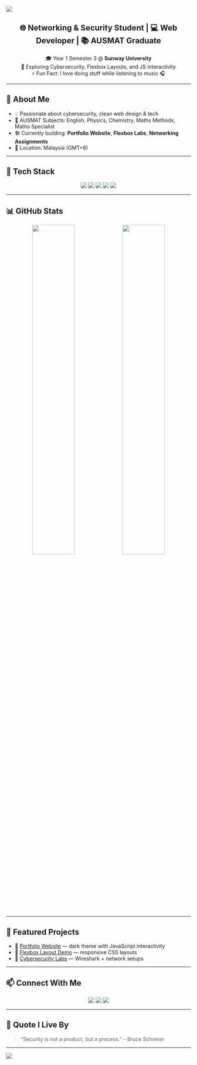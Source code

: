 <!-- Banner -->
<img src="https://capsule-render.vercel.app/api?type=waving&color=gradient&height=200&section=header&text=Hi%20I'm%20Chen%20Zhi%20Yong%20👋&fontSize=40&fontAlign=center&fontColor=ffffff" />

<!-- Intro -->
<h2 align="center">🌐 Networking & Security Student | 💻 Web Developer | 📚 AUSMAT Graduate</h2>

<p align="center">
  🎓 Year 1 Semester 3 @ <strong>Sunway University</strong>  
  <br>🌱 Exploring Cybersecurity, Flexbox Layouts, and JS Interactivity  
  <br>⚡ Fun Fact: I love doing stuff while listening to music 🎧
</p>

---

## 🧠 About Me

- 💡 Passionate about cybersecurity, clean web design & tech
- 🧪 AUSMAT Subjects: English, Physics, Chemistry, Maths Methods, Maths Specialist
- 🛠️ Currently building: **Portfolio Website**, **Flexbox Labs**, **Networking Assignments**
- 📍 Location: Malaysia (GMT+8)

---

## 🔧 Tech Stack

<p align="center">
  <img src="https://img.shields.io/badge/HTML5-e34c26?style=for-the-badge&logo=html5&logoColor=white" />
  <img src="https://img.shields.io/badge/CSS-264de4?style=for-the-badge&logo=css3&logoColor=white" />
  <img src="https://img.shields.io/badge/JavaScript-F7DF1E?style=for-the-badge&logo=javascript&logoColor=black" />
  <img src="https://img.shields.io/badge/Python-3776AB?style=for-the-badge&logo=python&logoColor=white" />
  <img src="https://img.shields.io/badge/VSCode-007ACC?style=for-the-badge&logo=visual-studio-code&logoColor=white" />
</p>

---

## 📊 GitHub Stats

<p align="center">
  <img src="https://github-readme-stats.vercel.app/api?username=123Bababoey&show_icons=true&theme=tokyonight" width="48%" />
  <img src="https://github-readme-stats.vercel.app/api/top-langs/?username=123Bababoey&layout=compact&theme=tokyonight" width="48%" />
</p>

---

## 📁 Featured Projects

- 🎨 [Portfolio Website](https://github.com/YOUR_USERNAME/portfolio-site) — dark theme with JavaScript interactivity  
- 📐 [Flexbox Layout Demo](https://github.com/YOUR_USERNAME/flexbox-lab) — responsive CSS layouts  
- 🔐 [Cybersecurity Labs](https://github.com/YOUR_USERNAME/network-security-labs) — Wireshark + network setups

---

## 📫 Connect With Me

<p align="center">
  <a href="mailto:23041742@imail.sunway.edu.my"><img src="https://img.shields.io/badge/Email-D14836?style=for-the-badge&logo=gmail&logoColor=white" /></a>
  <a href="https://www.linkedin.com/in/zhi-yong-chen-925219314//in/YOUR_LINKEDIN/"><img src="https://img.shields.io/badge/LinkedIn-0077B5?style=for-the-    badge&logo=linkedin&logoColor=white" /></a>
  <a href="https://www.instagram.com/jeremyzhiyong//YOUR_INSTAGRAM/"><img src="https://img.shields.io/badge/Instagram-E4405F?style=for-the-badge&logo=instagram&logoColor=white" /></a>
</p>

---

## 💬 Quote I Live By

> “Security is not a product, but a process.” – Bruce Schneier

---

<!-- Footer Wave -->
<img src="https://capsule-render.vercel.app/api?type=waving&color=gradient&height=120&section=footer"/>



